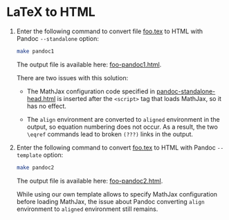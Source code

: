 LaTeX to HTML
=============

 1. Enter the following command to convert file [foo.tex](foo.tex) to
    HTML with Pandoc `--standalone` option:

    ```sh
    make pandoc1
    ```

    The output file is available here: [foo-pandoc1.html].

    There are two issues with this solution:

      - The MathJax configuration code specified in
        [pandoc-standalone-head.html](pandoc-standalone-head.html) is
        inserted after the `<script>` tag that loads MathJax, so it has
        no effect.

      - The `align` environment are converted to `aligned` environment
        in the output, so equation numbering does not occur. As a
        result, the two `\eqref` commands lead to broken `(???)` links
        in the output.

 2. Enter the following command to convert [foo.tex](foo.tex) to HTML
    with Pandoc `--template` option:

    ```sh
    make pandoc2
    ```

    The output file is available here: [foo-pandoc2.html].

    While using our own template allows to specify MathJax configuration
    before loading MathJax, the issue about Pandoc converting `align`
    environment to `aligned` environment still remains.

[foo-pandoc1.html]: https://susam.github.io/blob/lab/tex/latex-to-html/foo-pandoc1.html
[foo-pandoc2.html]: https://susam.github.io/blob/lab/tex/latex-to-html/foo-pandoc2.html
